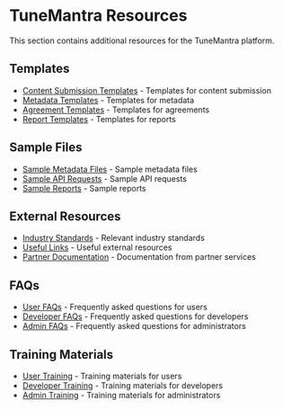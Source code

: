 # TuneMantra Resources

This section contains additional resources for the TuneMantra platform.

## Templates

- [Content Submission Templates](templates/content-submission.md) - Templates for content submission
- [Metadata Templates](templates/metadata.md) - Templates for metadata
- [Agreement Templates](templates/agreements.md) - Templates for agreements
- [Report Templates](templates/reports.md) - Templates for reports

## Sample Files

- [Sample Metadata Files](samples/metadata.md) - Sample metadata files
- [Sample API Requests](samples/api-requests.md) - Sample API requests
- [Sample Reports](samples/reports.md) - Sample reports

## External Resources

- [Industry Standards](external/industry-standards.md) - Relevant industry standards
- [Useful Links](external/useful-links.md) - Useful external resources
- [Partner Documentation](external/partner-docs.md) - Documentation from partner services

## FAQs

- [User FAQs](faqs/user-faqs.md) - Frequently asked questions for users
- [Developer FAQs](faqs/developer-faqs.md) - Frequently asked questions for developers
- [Admin FAQs](faqs/admin-faqs.md) - Frequently asked questions for administrators

## Training Materials

- [User Training](training/user-training.md) - Training materials for users
- [Developer Training](training/developer-training.md) - Training materials for developers
- [Admin Training](training/admin-training.md) - Training materials for administrators